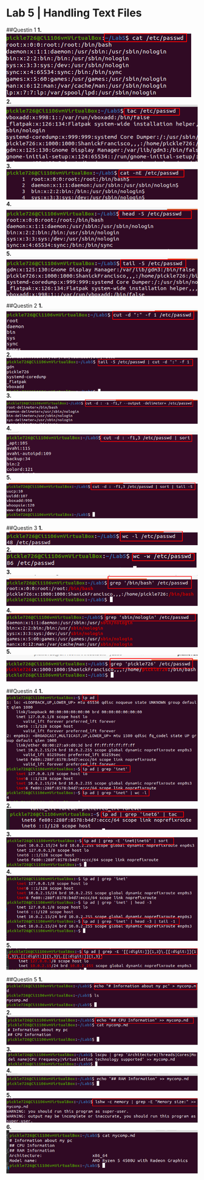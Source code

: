# Lab 5 | Handling Text Files

##Questin 1
**1.**
![img1](lab5imgs/l5q1a1.png)
**2.**
![img2](lab5imgs/l5q1a2.png)
**3.**
![img3](lab5imgs/l5q1a3.png)
**4.**
![img4](lab5imgs/l5q1a4.png)
**5.**
![img5](lab5imgs/l5q1a5.png)


##Questin 2
**1.**
![img6](lab5imgs/l5q2a1.png)
**2.**
![img7](lab5imgs/l5q2a2.png)
**3.**
![img8](lab5imgs/l5q2a3.png)
**4.**
![img9](lab5imgs/l5q2a4.png)
**5.**
![img10](lab5imgs/l5q2a5.png)

##Questin 3
**1.**
![img11](lab5imgs/l5q3a1.png)
**2.**
![img12](lab5imgs/l5q3a2.png)
**3.**
![img13](lab5imgs/l5q3a3.png)
**4.**
![img14](lab5imgs/l5q3a4.png)
**5.**
![img15](lab5imgs/l5q3a5.png)

##Questin 4
**1.**
![img16](lab5imgs/l5q4a1.png)
**2.**
![img17](lab5imgs/l5q4a2.png)
**3.**
![img18](lab5imgs/l4q4a3.png)
**4.**
![img19](lab5imgs/l5q4a4.png)
**5.**
![img20](lab5imgs/l5q4a5.png)

##Questin 5
**1.**
![img21](lab5imgs/l5q5.1.png)
**2.**
![img22](lab5imgs/l5q5.2.png)
**3.**
![img23](lab5imgs/l5q5.3.png)
**4.**
![img24](lab5imgs/l5q5.4.png)
**5.**
![img25](lab5imgs/l5q5.5.png)
**6.**
![img25](lab5imgs/l5q5.6.png)


